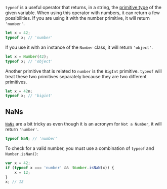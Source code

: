 `typeof` is a useful operator that returns, in a string,
the [primitive type](/tutorials/fundamentals/primitives)
of the given variable. When using this operator with
numbers, it can return a few possibilities. If you are using
it with the number primitive, it will return `'number'`.

```javascript
let x = 42;
typeof x; // 'number'
```

If you use it with an instance of the `Number` class, it will
return `'object'`.

```javascript
let x = Number(42);
typeof x; // 'object'
```

Another primitive that is related to `number` is the `BigInt` primitive.
`typeof` will treat these two primitives separately because they are two
different primitives.

```javascript
let x = 42n;
typeof x; // 'bigint'
```

## NaNs

[`NaNs`](/tutorials/fundamentals/nan) are a bit tricky as even though it is
an acronym for `Not a Number`, it will return `'number'`.

```javascript
typeof NaN; // 'number'
```

To check for a valid number, you must use a combination of `typeof` and
`Number.isNan()`:

```javascript
var x = 42;
if (typeof x === 'number' && !Number.isNaN(x)) {
    x = 12;
}
x; // 12
```
